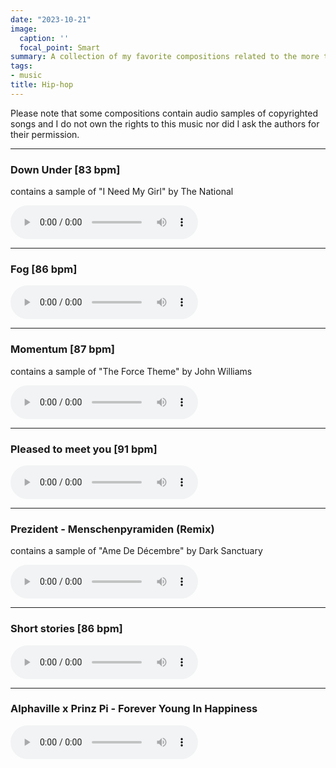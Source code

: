 ```yaml
---
date: "2023-10-21"
image:
  caption: ''
  focal_point: Smart
summary: A collection of my favorite compositions related to the more traditional hip-hop music genre.
tags:
- music
title: Hip-hop
---
```


<script>
document.addEventListener('play', function(e) {
    var audios = document.getElementsByTagName('audio');

    for (var i = 0, len = audios.length; i < len; i++) {
        if (audios[i] != e.target) {
            audios[i].pause();
        }
    }
}, true);
</script>

Please note that some compositions contain audio samples of copyrighted songs and I do not own the rights to this music nor did I ask the authors for their permission.

<hr>

### Down Under [83 bpm]
contains a sample of "I Need My Girl" by The National

<audio controls controlsList="nodownload">
  <source
    src="/media/hip-hop/Down Under [83 bpm].mp3"
    type="audio/mp3">
  </source>
</audio>

<hr>

### Fog [86 bpm]

<audio controls controlsList="nodownload">
  <source
    src="/media/hip-hop/Fog [86 bpm].mp3"
    type="audio/mp3">
  </source>
</audio>

<hr>

### Momentum [87 bpm]
contains a sample of "The Force Theme" by John Williams

<audio controls controlsList="nodownload">
  <source
    src="/media/hip-hop/Momentum [87 bpm].mp3"
    type="audio/mp3">
  </source>
</audio>

<hr>

### Pleased to meet you [91 bpm]

<audio controls controlsList="nodownload">
  <source
    src="/media/hip-hop/Pleased to meet you [91 bpm].mp3"
    type="audio/mp3">
  </source>
</audio>

<hr>

### Prezident - Menschenpyramiden (Remix)
contains a sample of "Ame De Décembre" by Dark Sanctuary

<audio controls controlsList="nodownload">
  <source
    src="/media/hip-hop/Prezident - Menschenpyramiden (Remix).mp3"
    type="audio/mp3">
  </source>
</audio>

<hr>

### Short stories [86 bpm]

<audio controls controlsList="nodownload">
  <source
    src="/media/hip-hop/Short stories [86 bpm].mp3"
    type="audio/mp3">
  </source>
</audio>

<hr>

### Alphaville x Prinz Pi - Forever Young In Happiness

<audio controls controlsList="nodownload">
  <source
    src="/media/hip-hop/Alphaville x Prinz Pi - Forever Young In Happiness.mp3"
    type="audio/mp3">
  </source>
</audio>
